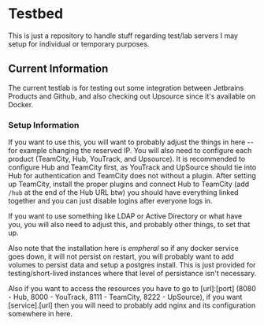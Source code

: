 # Testbed

This is just a repository to handle stuff regarding test/lab servers I may setup for individual or temporary purposes.

## Current Information
The current testlab is for testing out some integration between Jetbrains Products and Github, and also checking out Upsource since it's available on Docker.


### Setup Information
If you want to use this, you will want to probably adjust the things in here -- for example changing the reserved IP. You will also need to configure
each product (TeamCity, Hub, YouTrack, and Upsource). It is recommended to configure Hub and TeamCity first, as YouTrack and UpSource should tie into
Hub for authentication and TeamCity does not without a plugin. After setting up TeamCity, install the proper plugins and connect Hub to TeamCity (add `/hub`
at the end of the Hub URL btw) you should have everything linked together and you can just disable logins after everyone logs in. 

If you want to use something like LDAP or Active Directory or what have you, you will also need to adjust this, and probably other things, to set that up.

Also note that the installation here is *empheral* so if any docker service goes down, it will not persist on restart, you will probably want to add volumes to persist
data and setup a postgres install. This is just provided for testing/short-lived instances where that level of persistance isn't necessary.

Also if you want to access the resources you have to go to [url]:[port] (8080 - Hub, 8000 - YouTrack, 8111 - TeamCity, 8222 - UpSource), if you want [service].[url] then
you will need to probably add nginx and its configuration somewhere in here.
